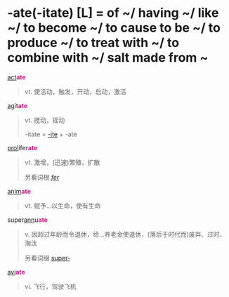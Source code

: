 # -ate(-itate) [L] = of ~/ having ~/ like ~/ to become ~/ to cause to be ~/ to produce ~/ to treat with ~/ to combine with ~/ salt made from ~

[act](_act_.md)<b style="color: #C71585;">ate</b>
> vt. 使活动，触发，开动，启动，激活

[ag](_ag_.md)it<b style="color: #C71585;">ate</b>
> vt. 搅动，摇动
>
> -itate = [-ite](-ite.md) + -ate

[prol](_prol_.md)ifer<b style="color: #C71585;">ate</b>
> vt. 激增，(迅速)繁殖，扩散
>
> 另看词根 [_fer_](_fer_.md)

[anim](_anim_.md)<b style="color: #C71585;">ate</b>
> vt. 赋予...以生命，使有生命

super[ann](_ann_.md)u<b style="color: #C71585;">ate</b>
> v. 因超过年龄而令退休，给...养老金使退休，(落后于时代而)废弃、过时、淘汰
>
> 另看词缀 [super-](super-.md)

[avi](_avi_.md)<b style="color: #C71585;">ate</b>
> vi. 飞行，驾驶飞机